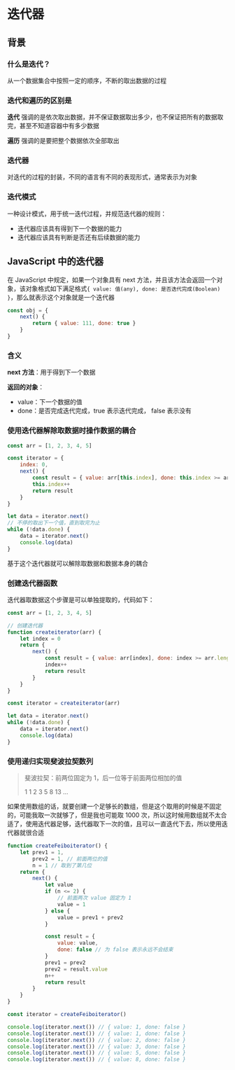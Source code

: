 # 迭代器

## 背景

### 什么是迭代？

从一个数据集合中按照一定的顺序，不断的取出数据的过程

### 迭代和遍历的区别是

**迭代** 强调的是依次取出数据，并不保证数据取出多少，也不保证把所有的数据取完，甚至不知道容器中有多少数据

**遍历** 强调的是要把整个数据依次全部取出

### 迭代器

对迭代的过程的封装，不同的语言有不同的表现形式，通常表示为对象

### 迭代模式

一种设计模式，用于统一迭代过程，并规范迭代器的规则：

- 迭代器应该具有得到下一个数据的能力
- 迭代器应该具有判断是否还有后续数据的能力

## JavaScript 中的迭代器

在 JavaScript 中规定，如果一个对象具有 next 方法，并且该方法会返回一个对象，该对象格式如下满足格式`{ value: 值(any), done: 是否迭代完成(Boolean) }`，那么就表示这个对象就是一个迭代器

```js
const obj = {
	next() {
		return { value: 111, done: true }
	}
}
```

### 含义

**next 方法**：用于得到下一个数据

**返回的对象**：

- value：下一个数据的值
- done：是否完成迭代完成，true 表示迭代完成， false 表示没有

### 使用迭代器解除取数据时操作数据的耦合

```js
const arr = [1, 2, 3, 4, 5]

const iterator = {
	index: 0,
	next() {
		const result = { value: arr[this.index], done: this.index >= arr.length }
		this.index++
		return result
	}
}

let data = iterator.next()
// 不停的取出下一个值，直到取完为止
while (!data.done) {
	data = iterator.next()
	console.log(data)
}
```

基于这个迭代器就可以解除取数据和数据本身的耦合

### 创建迭代器函数

迭代器取数据这个步骤是可以单独提取的，代码如下：

```js
const arr = [1, 2, 3, 4, 5]

// 创建迭代器
function createiterator(arr) {
	let index = 0
	return {
		next() {
			const result = { value: arr[index], done: index >= arr.length }
			index++
			return result
		}
	}
}

const iterator = createiterator(arr)

let data = iterator.next()
while (!data.done) {
	data = iterator.next()
	console.log(data)
}
```

### 使用递归实现斐波拉契数列

> 斐波拉契：前两位固定为 1，后一位等于前面两位相加的值
>
> 1 1 2 3 5 8 13 ...

如果使用数组的话，就要创建一个足够长的数组，但是这个取用的时候是不固定的，可能我取一次就够了，但是我也可能取 1000 次，所以这时候用数组就不太合适了，使用迭代器足够，迭代器取下一次的值，且可以一直迭代下去，所以使用迭代器就很合适

```js
function createFeiboiterator() {
	let prev1 = 1,
		prev2 = 1, // 前面两位的值
		n = 1 // 取到了第几位
	return {
		next() {
			let value
			if (n <= 2) {
				// 前面两次 value 固定为 1
				value = 1
			} else {
				value = prev1 + prev2
			}

			const result = {
				value: value,
				done: false // 为 false 表示永远不会结束
			}
			prev1 = prev2
			prev2 = result.value
			n++
			return result
		}
	}
}

const iterator = createFeiboiterator()

console.log(iterator.next()) // { value: 1, done: false }
console.log(iterator.next()) // { value: 1, done: false }
console.log(iterator.next()) // { value: 2, done: false }
console.log(iterator.next()) // { value: 3, done: false }
console.log(iterator.next()) // { value: 5, done: false }
console.log(iterator.next()) // { value: 8, done: false }
```

